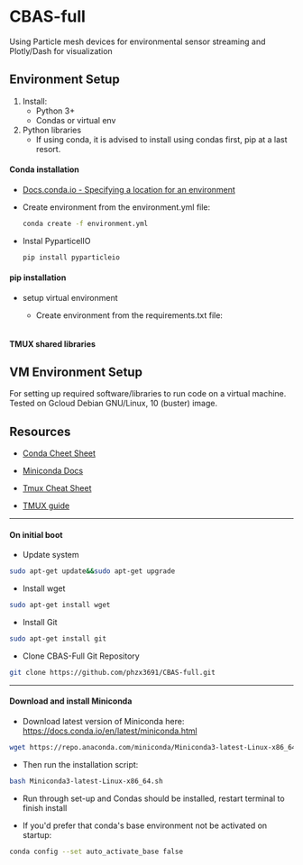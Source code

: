 # CBAS-full
Using Particle mesh devices for environmental sensor streaming and Plotly/Dash for visualization

## Environment Setup  

  1. Install:
     * Python 3+
     * Condas or virtual env
  2. Python libraries  
     * If using conda, it is advised to install using condas first, pip at a last resort.
  
#### Conda installation

* [Docs.conda.io - Specifying a location for an environment](https://docs.conda.io/projects/conda/en/latest/user-guide/tasks/manage-environments.html#specifying-a-location-for-an-environment)
* Create environment from the environment.yml file:
  
  ```bash
  conda create -f environment.yml
  ```

* Instal PyparticelIO
  
  ```bash
  pip install pyparticleio
  ```

#### pip installation

* setup virtual environment 
  * Create environment from the requirements.txt file:
  
    ```bash
    
    ```
  
#### TMUX shared libraries


## VM Environment Setup  

For setting up required software/libraries to run code on a virtual machine.
Tested on Gcloud Debian GNU/Linux, 10 (buster) image.

## Resources

* [Conda Cheet Sheet](https://docs.conda.io/projects/conda/en/latest/_downloads/843d9e0198f2a193a3484886fa28163c/conda-cheatsheet.pdf)

* [Miniconda Docs](https://docs.conda.io/en/latest/miniconda.html)

* [Tmux Cheat Sheet](https://tmuxcheatsheet.com/)

* [TMUX guide](https://tmuxguide.readthedocs.io/en/latest/index.html)

---

#### On initial boot

* Update system

```bash
sudo apt-get update&&sudo apt-get upgrade
```

* Install wget

```bash
sudo apt-get install wget
```

* Install Git

```bash
sudo apt-get install git
```

* Clone CBAS-Full Git Repository

```bash
git clone https://github.com/phzx3691/CBAS-full.git
```

---

#### Download and install Miniconda

* Download latest version of Miniconda here:  
https://docs.conda.io/en/latest/miniconda.html

```bash
wget https://repo.anaconda.com/miniconda/Miniconda3-latest-Linux-x86_64.sh
```

* Then run the installation script:

```bash
bash Miniconda3-latest-Linux-x86_64.sh
```

* Run through set-up and Condas should be installed, restart terminal to finish install

* If you'd prefer that conda's base environment not be activated on startup:  

```bash
conda config --set auto_activate_base false
```
